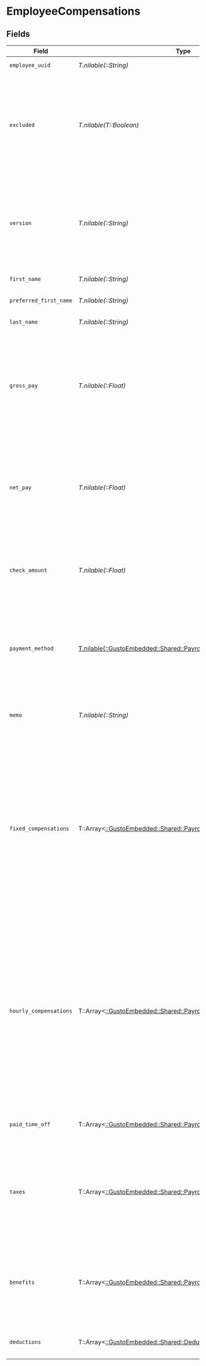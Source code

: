 # EmployeeCompensations


## Fields

| Field                                                                                                                                                                                                                                                                                                              | Type                                                                                                                                                                                                                                                                                                               | Required                                                                                                                                                                                                                                                                                                           | Description                                                                                                                                                                                                                                                                                                        |
| ------------------------------------------------------------------------------------------------------------------------------------------------------------------------------------------------------------------------------------------------------------------------------------------------------------------ | ------------------------------------------------------------------------------------------------------------------------------------------------------------------------------------------------------------------------------------------------------------------------------------------------------------------ | ------------------------------------------------------------------------------------------------------------------------------------------------------------------------------------------------------------------------------------------------------------------------------------------------------------------ | ------------------------------------------------------------------------------------------------------------------------------------------------------------------------------------------------------------------------------------------------------------------------------------------------------------------ |
| `employee_uuid`                                                                                                                                                                                                                                                                                                    | *T.nilable(::String)*                                                                                                                                                                                                                                                                                              | :heavy_minus_sign:                                                                                                                                                                                                                                                                                                 | The UUID of the employee.                                                                                                                                                                                                                                                                                          |
| `excluded`                                                                                                                                                                                                                                                                                                         | *T.nilable(T::Boolean)*                                                                                                                                                                                                                                                                                            | :heavy_minus_sign:                                                                                                                                                                                                                                                                                                 | This employee will be excluded (skipped) from payroll calculation and will not be paid for the payroll. Cancelling a payroll would reset all employees' excluded back to false.                                                                                                                                    |
| `version`                                                                                                                                                                                                                                                                                                          | *T.nilable(::String)*                                                                                                                                                                                                                                                                                              | :heavy_minus_sign:                                                                                                                                                                                                                                                                                                 | The current version of this employee compensation. This field is only available for prepared payrolls. See the [versioning guide](https://docs.gusto.com/embedded-payroll/docs/idempotency) for information on how to use this field.                                                                              |
| `first_name`                                                                                                                                                                                                                                                                                                       | *T.nilable(::String)*                                                                                                                                                                                                                                                                                              | :heavy_minus_sign:                                                                                                                                                                                                                                                                                                 | The first name of the employee.                                                                                                                                                                                                                                                                                    |
| `preferred_first_name`                                                                                                                                                                                                                                                                                             | *T.nilable(::String)*                                                                                                                                                                                                                                                                                              | :heavy_minus_sign:                                                                                                                                                                                                                                                                                                 | The preferred first name of the employee.                                                                                                                                                                                                                                                                          |
| `last_name`                                                                                                                                                                                                                                                                                                        | *T.nilable(::String)*                                                                                                                                                                                                                                                                                              | :heavy_minus_sign:                                                                                                                                                                                                                                                                                                 | The last name of the employee.                                                                                                                                                                                                                                                                                     |
| `gross_pay`                                                                                                                                                                                                                                                                                                        | *T.nilable(::Float)*                                                                                                                                                                                                                                                                                               | :heavy_minus_sign:                                                                                                                                                                                                                                                                                                 | The employee's gross pay, equal to regular wages + cash tips + payroll tips + any other additional earnings, excluding imputed income. This value is only available for processed payrolls.                                                                                                                        |
| `net_pay`                                                                                                                                                                                                                                                                                                          | *T.nilable(::Float)*                                                                                                                                                                                                                                                                                               | :heavy_minus_sign:                                                                                                                                                                                                                                                                                                 | The employee's net pay, equal to gross_pay - employee taxes - employee deductions or garnishments - cash tips. This value is only available for processed payrolls.                                                                                                                                                |
| `check_amount`                                                                                                                                                                                                                                                                                                     | *T.nilable(::Float)*                                                                                                                                                                                                                                                                                               | :heavy_minus_sign:                                                                                                                                                                                                                                                                                                 | The employee's check amount, equal to net_pay + reimbursements. This value is only available for processed payrolls.                                                                                                                                                                                               |
| `payment_method`                                                                                                                                                                                                                                                                                                   | [T.nilable(::GustoEmbedded::Shared::PayrollShowPaymentMethod)](../../models/shared/payrollshowpaymentmethod.md)                                                                                                                                                                                                    | :heavy_minus_sign:                                                                                                                                                                                                                                                                                                 | The employee's compensation payment method. Is *only* `Historical` when retrieving external payrolls initially run outside of Gusto, then put into Gusto.                                                                                                                                                          |
| `memo`                                                                                                                                                                                                                                                                                                             | *T.nilable(::String)*                                                                                                                                                                                                                                                                                              | :heavy_minus_sign:                                                                                                                                                                                                                                                                                                 | Custom text that will be printed as a personal note to the employee on a paystub.                                                                                                                                                                                                                                  |
| `fixed_compensations`                                                                                                                                                                                                                                                                                              | T::Array<[::GustoEmbedded::Shared::PayrollShowFixedCompensations](../../models/shared/payrollshowfixedcompensations.md)>                                                                                                                                                                                           | :heavy_minus_sign:                                                                                                                                                                                                                                                                                                 | An array of fixed compensations for the employee. Fixed compensations include tips, bonuses, and one time reimbursements. If this payroll has been processed, only fixed compensations with a value greater than 0.00 are returned. For an unprocessed payroll, all active fixed compensations are returned.       |
| `hourly_compensations`                                                                                                                                                                                                                                                                                             | T::Array<[::GustoEmbedded::Shared::PayrollShowHourlyCompensations](../../models/shared/payrollshowhourlycompensations.md)>                                                                                                                                                                                         | :heavy_minus_sign:                                                                                                                                                                                                                                                                                                 | An array of hourly compensations for the employee. Hourly compensations include regular, overtime, and double overtime hours. If this payroll has been processed, only hourly compensations with a value greater than 0.00 are returned. For an unprocessed payroll, all active hourly compensations are returned. |
| `paid_time_off`                                                                                                                                                                                                                                                                                                    | T::Array<[::GustoEmbedded::Shared::PayrollShowPaidTimeOff](../../models/shared/payrollshowpaidtimeoff.md)>                                                                                                                                                                                                         | :heavy_minus_sign:                                                                                                                                                                                                                                                                                                 | An array of all paid time off the employee is eligible for this pay period.                                                                                                                                                                                                                                        |
| `taxes`                                                                                                                                                                                                                                                                                                            | T::Array<[::GustoEmbedded::Shared::PayrollShowTaxes](../../models/shared/payrollshowtaxes.md)>                                                                                                                                                                                                                     | :heavy_minus_sign:                                                                                                                                                                                                                                                                                                 | An array of employer and employee taxes for the pay period. Only included for processed or calculated payrolls when `taxes` is present in the `include` parameter.                                                                                                                                                 |
| `benefits`                                                                                                                                                                                                                                                                                                         | T::Array<[::GustoEmbedded::Shared::PayrollShowBenefits](../../models/shared/payrollshowbenefits.md)>                                                                                                                                                                                                               | :heavy_minus_sign:                                                                                                                                                                                                                                                                                                 | An array of employee benefits for the pay period. Benefits are only included for processed payroll when the include parameter is present.                                                                                                                                                                          |
| `deductions`                                                                                                                                                                                                                                                                                                       | T::Array<[::GustoEmbedded::Shared::Deductions](../../models/shared/deductions.md)>                                                                                                                                                                                                                                 | :heavy_minus_sign:                                                                                                                                                                                                                                                                                                 | An array of employee deductions for the pay period.                                                                                                                                                                                                                                                                |